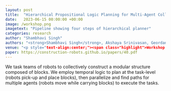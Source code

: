 ```yaml
---
layout: post
title:  "Hierarchical Propositional Logic Planning for Multi-Agent Collective Construction"
date:   2023-06-15 00:00:00 +00:00
image: /workshop.png
imagetext: "Pipeline showing four steps of hierarchical planner"
categories: research
author: "Shambhavi Singh"
authors: "<strong>Shambhavi Singh</strong>, Akshaya Srinivasan, Geordan Gutow, Bhaskar Vundurthy and Howie Choset"
venue: "<p style="text-align:center;"><span class="highlight">Workshop on Future of Constrution, International Conference on Robotics and Automation, London, UK, 2023</span></p>"
paper: https://construction-robots.github.io/papers/40.pdf
---
```

We task teams of robots to collectively construct a modular structure composed of blocks. We employ temporal logic to plan at the task-level (robots pick-up and place blocks), then parallelize and find paths for multiple agents (robots move while carrying blocks) to execute the tasks.